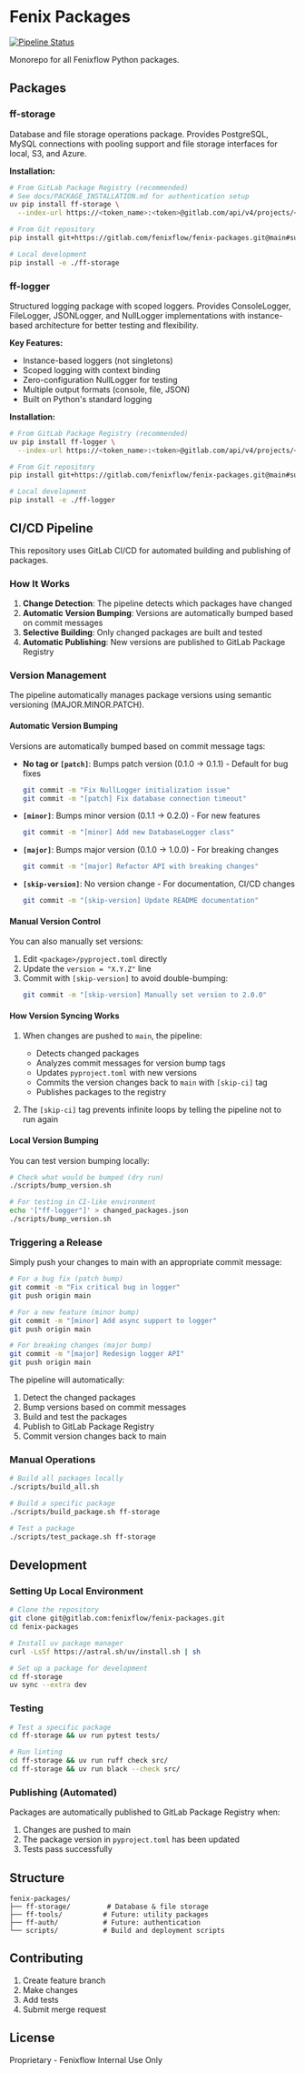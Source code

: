 # Fenix Packages

[![Pipeline Status](https://gitlab.com/fenixflow/fenix-packages/badges/main/pipeline.svg)](https://gitlab.com/fenixflow/fenix-packages/-/pipelines)

Monorepo for all Fenixflow Python packages.

## Packages

### ff-storage
Database and file storage operations package. Provides PostgreSQL, MySQL connections with pooling support and file storage interfaces for local, S3, and Azure.

**Installation:**
```bash
# From GitLab Package Registry (recommended)
# See docs/PACKAGE_INSTALLATION.md for authentication setup
uv pip install ff-storage \
  --index-url https://<token_name>:<token>@gitlab.com/api/v4/projects/<project_id>/packages/pypi/simple

# From Git repository
pip install git+https://gitlab.com/fenixflow/fenix-packages.git@main#subdirectory=ff-storage

# Local development
pip install -e ./ff-storage
```

### ff-logger
Structured logging package with scoped loggers. Provides ConsoleLogger, FileLogger, JSONLogger, and NullLogger implementations with instance-based architecture for better testing and flexibility.

**Key Features:**
- Instance-based loggers (not singletons)
- Scoped logging with context binding
- Zero-configuration NullLogger for testing
- Multiple output formats (console, file, JSON)
- Built on Python's standard logging

**Installation:**
```bash
# From GitLab Package Registry (recommended)
uv pip install ff-logger \
  --index-url https://<token_name>:<token>@gitlab.com/api/v4/projects/<project_id>/packages/pypi/simple

# From Git repository
pip install git+https://gitlab.com/fenixflow/fenix-packages.git@main#subdirectory=ff-logger

# Local development
pip install -e ./ff-logger
```

## CI/CD Pipeline

This repository uses GitLab CI/CD for automated building and publishing of packages.

### How It Works

1. **Change Detection**: The pipeline detects which packages have changed
2. **Automatic Version Bumping**: Versions are automatically bumped based on commit messages
3. **Selective Building**: Only changed packages are built and tested
4. **Automatic Publishing**: New versions are published to GitLab Package Registry

### Version Management

The pipeline automatically manages package versions using semantic versioning (MAJOR.MINOR.PATCH).

#### Automatic Version Bumping

Versions are automatically bumped based on commit message tags:

- **No tag or `[patch]`**: Bumps patch version (0.1.0 → 0.1.1) - Default for bug fixes
  ```bash
  git commit -m "Fix NullLogger initialization issue"
  git commit -m "[patch] Fix database connection timeout"
  ```

- **`[minor]`**: Bumps minor version (0.1.1 → 0.2.0) - For new features
  ```bash
  git commit -m "[minor] Add new DatabaseLogger class"
  ```

- **`[major]`**: Bumps major version (0.1.0 → 1.0.0) - For breaking changes
  ```bash
  git commit -m "[major] Refactor API with breaking changes"
  ```

- **`[skip-version]`**: No version change - For documentation, CI/CD changes
  ```bash
  git commit -m "[skip-version] Update README documentation"
  ```

#### Manual Version Control

You can also manually set versions:

1. Edit `<package>/pyproject.toml` directly
2. Update the `version = "X.Y.Z"` line
3. Commit with `[skip-version]` to avoid double-bumping:
   ```bash
   git commit -m "[skip-version] Manually set version to 2.0.0"
   ```

#### How Version Syncing Works

1. When changes are pushed to `main`, the pipeline:
   - Detects changed packages
   - Analyzes commit messages for version bump tags
   - Updates `pyproject.toml` with new versions
   - Commits the version changes back to `main` with `[skip-ci]` tag
   - Publishes packages to the registry

2. The `[skip-ci]` tag prevents infinite loops by telling the pipeline not to run again

#### Local Version Bumping

You can test version bumping locally:

```bash
# Check what would be bumped (dry run)
./scripts/bump_version.sh

# For testing in CI-like environment
echo '["ff-logger"]' > changed_packages.json
./scripts/bump_version.sh
```

### Triggering a Release

Simply push your changes to main with an appropriate commit message:

```bash
# For a bug fix (patch bump)
git commit -m "Fix critical bug in logger"
git push origin main

# For a new feature (minor bump)
git commit -m "[minor] Add async support to logger"
git push origin main

# For breaking changes (major bump)
git commit -m "[major] Redesign logger API"
git push origin main
```

The pipeline will automatically:
1. Detect the changed packages
2. Bump versions based on commit messages
3. Build and test the packages
4. Publish to GitLab Package Registry
5. Commit version changes back to main

### Manual Operations

```bash
# Build all packages locally
./scripts/build_all.sh

# Build a specific package
./scripts/build_package.sh ff-storage

# Test a package
./scripts/test_package.sh ff-storage
```

## Development

### Setting Up Local Environment

```bash
# Clone the repository
git clone git@gitlab.com:fenixflow/fenix-packages.git
cd fenix-packages

# Install uv package manager
curl -LsSf https://astral.sh/uv/install.sh | sh

# Set up a package for development
cd ff-storage
uv sync --extra dev
```

### Testing
```bash
# Test a specific package
cd ff-storage && uv run pytest tests/

# Run linting
cd ff-storage && uv run ruff check src/
cd ff-storage && uv run black --check src/
```

### Publishing (Automated)
Packages are automatically published to GitLab Package Registry when:
1. Changes are pushed to main
2. The package version in `pyproject.toml` has been updated
3. Tests pass successfully

## Structure
```
fenix-packages/
├── ff-storage/         # Database & file storage
├── ff-tools/          # Future: utility packages
├── ff-auth/           # Future: authentication
└── scripts/           # Build and deployment scripts
```

## Contributing
1. Create feature branch
2. Make changes
3. Add tests
4. Submit merge request

## License
Proprietary - Fenixflow Internal Use Only